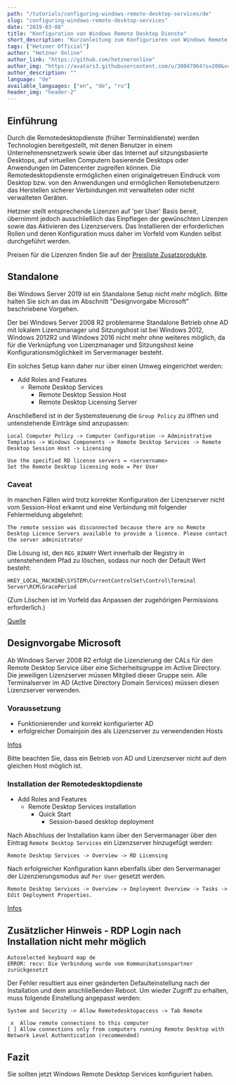 ```yaml
---
path: "/tutorials/configuring-windows-remote-desktop-services/de"
slug: "configuring-windows-remote-desktop-services"
date: "2019-03-08"
title: "Konfiguration von Windows Remote Desktop Dienste"
short_description: "Kurzanleitung zum Konfigurieren von Windows Remote Desktop Dienste."
tags: ["Hetzner Official"]
author: "Hetzner Online"
author_link: "https://github.com/hetzneronline"
author_img: "https://avatars3.githubusercontent.com/u/30047064?s=200&v=4"
author_description: ""
language: "de"
available_languages: ["en", "de", "ru"]
header_img: "header-2"
---
```


## Einführung

Durch die Remotedesktopdienste (früher Terminaldienste) werden Technologien bereitgestellt, mit denen Benutzer in einem Unternehmensnetzwerk sowie über das Internet auf sitzungsbasierte Desktops, auf virtuellen Computern basierende Desktops oder Anwendungen im Datencenter zugreifen können. Die Remotedesktopdienste ermöglichen einen originalgetreuen Eindruck vom Desktop bzw. von den Anwendungen und ermöglichen Remotebenutzern das Herstellen sicherer Verbindungen mit verwalteten oder nicht verwalteten Geräten.

Hetzner stellt entsprechende Lizenzen auf 'per User' Basis bereit, übernimmt jedoch ausschließlich das Einpflegen der gewünschten Lizenzen sowie das Aktivieren des Lizenzservers. Das Installieren der erforderlichen Rollen und deren Konfiguration muss daher im Vorfeld vom Kunden selbst durchgeführt werden.

Preisen für die Lizenzen finden Sie auf der [Preisliste Zusatzprodukte](https://docs.hetzner.com/de/robot/general/pricing/price-list-for-additional-products/#sonstiges).

## Standalone

Bei Windows Server 2019 ist ein Standalone Setup nicht mehr möglich. Bitte halten Sie sich an das im Abschnitt "Designvorgabe Microsoft" beschriebene Vorgehen.

Der bei Windows Server 2008 R2 problemarme Standalone Betrieb ohne AD mit lokalem Lizenzmanager und Sitzungshost ist bei Windows 2012, Windows 2012R2 und Windows 2016 nicht mehr ohne weiteres möglich, da für die Verknüpfung von Lizenzmanager und Sitzungshost keine Konfigurationsmöglichkeit im Servermanager besteht.

Ein solches Setup kann daher nur über einen Umweg eingerichtet werden:

* Add Roles and Features
  * Remote Desktop Services
    * Remote Desktop Session Host
    * Remote Desktop Licensing Server 

Anschließend ist in der Systemsteuerung die `Group Policy` zu öffnen und untenstehende Einträge sind anzupassen:

```
Local Computer Policy -> Computer Configuration -> Administrative Templates -> Windows Components -> Remote Desktop Services -> Remote Desktop Session Host -> Licensing
```

```
Use the specified RD license servers = <servername>
Set the Remote Desktop licensing mode = Per User
```

### Caveat

In manchen Fällen wird trotz korrekter Konfiguration der Lizenzserver nicht vom Session-Host erkannt und eine Verbindung mit folgender Fehlermeldung abgelehnt:

```
The remote session was disconnected because there are no Remote Desktop Licence Servers available to provide a licence. Please contact the server administrator
``` 

Die Lösung ist, den `REG_BINARY` Wert innerhalb der Registry in untenstehendem Pfad zu löschen, sodass nur noch der Default Wert besteht:

`HKEY_LOCAL_MACHINE\SYSTEM\CurrentControlSet\Control\Terminal Server\RCM\GracePeriod`

(Zum Löschen ist im Vorfeld das Anpassen der zugehörigen Permissions erforderlich.)

[Quelle](http://www.360ict.nl/blog/no-remote-desktop-licence-server-availible-on-rd-session-host-server-2012/)

## Designvorgabe Microsoft

Ab Windows Server 2008 R2 erfolgt die Lizenzierung der CALs für den Remote Desktop Service über eine Sicherheitsgruppe im Active Directory. Die jeweiligen Lizenzserver müssen Mitglied dieser Gruppe sein. Alle Terminalserver im AD (Active Directory Domain Services) müssen diesen Lizenzserver verwenden.

### Voraussetzung

* Funktionierender und korrekt konfigurierter AD
* erfolgreicher Domainjoin des als Lizenzserver zu verwendenden Hosts 

[Infos](http://technet.microsoft.com/en-us/library/dn283324.aspx)

Bitte beachten Sie, dass ein Betrieb von AD und Lizenzserver nicht auf dem gleichen Host möglich ist.

### Installation der Remotedesktopdienste

* Add Roles and Features
  * Remote Desktop Services installation
    * Quick Start
      * Session-based desktop deployment 

Nach Abschluss der Installation kann über den Servermanager über den Eintrag `Remote Desktop Services` ein Lizenzserver hinzugefügt werden:

`Remote Desktop Services -> Overview -> RD Licensing`

Nach erfolgreicher Konfiguration kann ebenfalls über den Servermanager der Lizenzierungsmodus auf `Per User` gesetzt werden.

`Remote Desktop Services -> Overview -> Deployment Overview -> Tasks -> Edit Deployment Properties.`

[Infos](http://www.microsoft.com/en-us/download/confirmation.aspx?id=29006)

## Zusätzlicher Hinweis - RDP Login nach Installation nicht mehr möglich

```
Autoselected keyboard map de
ERROR: recv: Die Verbindung wurde vom Kommunikationspartner zurückgesetzt
```
Der Fehler resultiert aus einer geänderten Defaulteinstellung nach der Installation und dem anschließenden Reboot. Um wieder Zugriff zu erhalten, muss folgende Einstellung angepasst werden:

`System and Security -> Allow Remotedesktopaccess -> Tab Remote`

```
 x  Allow remote connections to this computer
[ ] Allow connections only from computers running Remote Desktop with Network Level Authentication (recommended)
```

## Fazit

Sie sollten jetzt Windows Remote Desktop Services konfiguriert haben.
